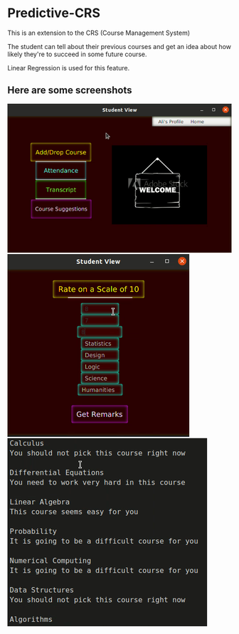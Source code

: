 # Predictive-CRS

This is an extension to the CRS (Course Management System)

The student can tell about their previous courses and get an idea about how likely they're to succeed in some future course.

Linear Regression is used for this feature. 


## Here are some screenshots

![alt text](/images/p1.png)
![alt text](/images/p2.png)
![alt text](/images/p3.png)
